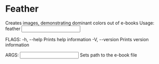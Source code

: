 # Feather
Creates images, demonstrating dominant colors out of e-books
Usage:
feather <INPUT>

FLAGS:
    -h, --help       Prints help information
    -V, --version    Prints version information

ARGS:
    <INPUT>    Sets path to the e-book file
